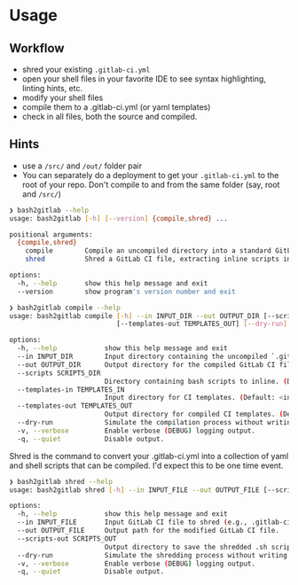 # Usage

## Workflow

- shred your existing `.gitlab-ci.yml`
- open your shell files in your favorite IDE to see syntax highlighting, linting hints, etc.
- modify your shell files
- compile them to a .gitlab-ci.yml (or yaml templates)
- check in all files, both the source and compiled.

## Hints

- use a `/src/` and `/out/` folder pair
- You can separately do a deployment to get your `.gitlab-ci.yml` to the root of your repo. Don't compile to and from the same folder (say, root and `/src/`)

```bash
❯ bash2gitlab --help
usage: bash2gitlab [-h] [--version] {compile,shred} ...

positional arguments:
  {compile,shred}
    compile        Compile an uncompiled directory into a standard GitLab CI structure.
    shred          Shred a GitLab CI file, extracting inline scripts into separate .sh files.

options:
  -h, --help       show this help message and exit
  --version        show program's version number and exit
```

```bash
❯ bash2gitlab compile --help
usage: bash2gitlab compile [-h] --in INPUT_DIR --out OUTPUT_DIR [--scripts SCRIPTS_DIR] [--templates-in TEMPLATES_IN]
                           [--templates-out TEMPLATES_OUT] [--dry-run] [-v] [-q]

options:
  -h, --help            show this help message and exit
  --in INPUT_DIR        Input directory containing the uncompiled `.gitlab-ci.yml` and other sources.
  --out OUTPUT_DIR      Output directory for the compiled GitLab CI files.
  --scripts SCRIPTS_DIR
                        Directory containing bash scripts to inline. (Default: <in>)
  --templates-in TEMPLATES_IN
                        Input directory for CI templates. (Default: <in>)
  --templates-out TEMPLATES_OUT
                        Output directory for compiled CI templates. (Default: <out>)
  --dry-run             Simulate the compilation process without writing any files.
  -v, --verbose         Enable verbose (DEBUG) logging output.
  -q, --quiet           Disable output.
```

Shred is the command to convert your .gitlab-ci.yml into a collection of yaml and shell scripts that can be compiled.
I'd expect this to be one time event.

```bash
❯ bash2gitlab shred --help
usage: bash2gitlab shred [-h] --in INPUT_FILE --out OUTPUT_FILE [--scripts-out SCRIPTS_OUT] [--dry-run] [-v] [-q]

options:
  -h, --help            show this help message and exit
  --in INPUT_FILE       Input GitLab CI file to shred (e.g., .gitlab-ci.yml).
  --out OUTPUT_FILE     Output path for the modified GitLab CI file.
  --scripts-out SCRIPTS_OUT
                        Output directory to save the shredded .sh script files.
  --dry-run             Simulate the shredding process without writing any files.
  -v, --verbose         Enable verbose (DEBUG) logging output.
  -q, --quiet           Disable output.
```
